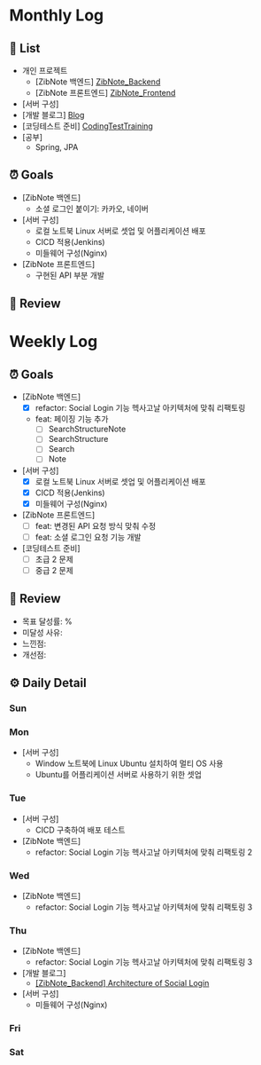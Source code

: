 # Monthly Log

## 🌿 List
- 개인 프로젝트
    - [ZibNote 백엔드] [ZibNote_Backend](https://github.com/sshyuny/ZibNote_Backend)
    - [ZibNote 프론트엔드] [ZibNote_Frontend](https://github.com/sshyuny/ZibNote_Frontend)
- [서버 구성]
- [개발 블로그] [Blog](https://sshyu.tistory.com/)
- [코딩테스트 준비] [CodingTestTraining](https://github.com/sshyuny/CodingTestTraining)
- [공부]
    - Spring, JPA

## ⏰ Goals
- [ZibNote 백엔드] 
    - 소셜 로그인 붙이기: 카카오, 네이버
- [서버 구성]
    - 로컬 노트북 Linux 서버로 셋업 및 어플리케이션 배포
    - CICD 적용(Jenkins)
    - 미들웨어 구성(Nginx)
- [ZibNote 프론트엔드]
    - 구현된 API 부분 개발

## 📝 Review


# Weekly Log

## ⏰ Goals
- [ZibNote 백엔드]
    - [x] refactor: Social Login 기능 헥사고날 아키텍처에 맞춰 리팩토링
    - feat: 페이징 기능 추가
        - [ ] SearchStructureNote
        - [ ] SearchStructure
        - [ ] Search
        - [ ] Note
- [서버 구성]
    - [x] 로컬 노트북 Linux 서버로 셋업 및 어플리케이션 배포
    - [x] CICD 적용(Jenkins)
    - [x] 미들웨어 구성(Nginx)
- [ZibNote 프론트엔드]
    - [ ] feat: 변경된 API 요청 방식 맞춰 수정
    - [ ] feat: 소셜 로그인 요청 기능 개발
- [코딩테스트 준비]
    - [ ] 초급 2 문제
    - [ ] 중급 2 문제

## 📝 Review
- 목표 달성률: %
- 미달성 사유: 
- 느낀점: 
- 개선점: 

## ⚙️ Daily Detail
### Sun
### Mon
- [서버 구성]
    - Window 노트북에 Linux Ubuntu 설치하여 멀티 OS 사용
    - Ubuntu를 어플리케이션 서버로 사용하기 위한 셋업
### Tue
- [서버 구성]
    - CICD 구축하여 배포 테스트
- [ZibNote 백엔드]
    - refactor: Social Login 기능 헥사고날 아키텍처에 맞춰 리팩토링 2
### Wed
- [ZibNote 백엔드]
    - refactor: Social Login 기능 헥사고날 아키텍처에 맞춰 리팩토링 3
### Thu
- [ZibNote 백엔드]
    - refactor: Social Login 기능 헥사고날 아키텍처에 맞춰 리팩토링 3
- [개발 블로그]
    - [[ZibNote_Backend] Architecture of Social Login](https://sshyu.tistory.com/59)
- [서버 구성]
    - 미들웨어 구성(Nginx)
### Fri
### Sat

